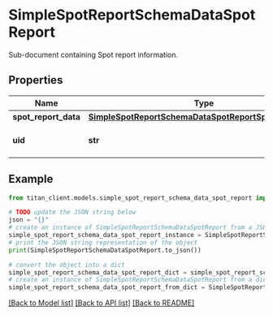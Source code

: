 # SimpleSpotReportSchemaDataSpotReport

Sub-document containing Spot report information.

## Properties

Name | Type | Description | Notes
------------ | ------------- | ------------- | -------------
**spot_report_data** | [**SimpleSpotReportSchemaDataSpotReportSpotReportData**](SimpleSpotReportSchemaDataSpotReportSpotReportData.md) |  | 
**uid** | **str** | Spot report&#39;s IDw. | [optional] 

## Example

```python
from titan_client.models.simple_spot_report_schema_data_spot_report import SimpleSpotReportSchemaDataSpotReport

# TODO update the JSON string below
json = "{}"
# create an instance of SimpleSpotReportSchemaDataSpotReport from a JSON string
simple_spot_report_schema_data_spot_report_instance = SimpleSpotReportSchemaDataSpotReport.from_json(json)
# print the JSON string representation of the object
print(SimpleSpotReportSchemaDataSpotReport.to_json())

# convert the object into a dict
simple_spot_report_schema_data_spot_report_dict = simple_spot_report_schema_data_spot_report_instance.to_dict()
# create an instance of SimpleSpotReportSchemaDataSpotReport from a dict
simple_spot_report_schema_data_spot_report_from_dict = SimpleSpotReportSchemaDataSpotReport.from_dict(simple_spot_report_schema_data_spot_report_dict)
```
[[Back to Model list]](../README.md#documentation-for-models) [[Back to API list]](../README.md#documentation-for-api-endpoints) [[Back to README]](../README.md)


